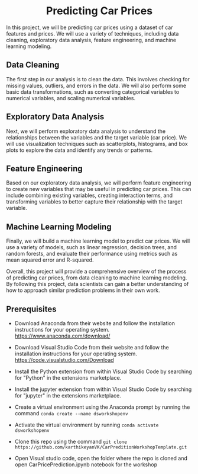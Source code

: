 # <Center> Predicting Car Prices </Center>

In this project, we will be predicting car prices using a dataset of car features and prices. We will use a variety of techniques, including data cleaning, exploratory data analysis, feature engineering, and machine learning modeling.

## Data Cleaning

The first step in our analysis is to clean the data. This involves checking for missing values, outliers, and errors in the data. We will also perform some basic data transformations, such as converting categorical variables to numerical variables, and scaling numerical variables.

## Exploratory Data Analysis

Next, we will perform exploratory data analysis to understand the relationships between the variables and the target variable (car price). We will use visualization techniques such as scatterplots, histograms, and box plots to explore the data and identify any trends or patterns.

## Feature Engineering

Based on our exploratory data analysis, we will perform feature engineering to create new variables that may be useful in predicting car prices. This can include combining existing variables, creating interaction terms, and transforming variables to better capture their relationship with the target variable.

## Machine Learning Modeling

Finally, we will build a machine learning model to predict car prices. We will use a variety of models, such as linear regression, decision trees, and random forests, and evaluate their performance using metrics such as mean squared error and R-squared.

Overall, this project will provide a comprehensive overview of the process of predicting car prices, from data cleaning to machine learning modeling. By following this project, data scientists can gain a better understanding of how to approach similar prediction problems in their own work.

## Prerequisites

- Download Anaconda from their website and follow the installation instructions for your operating system. https://www.anaconda.com/download/

- Download Visual Studio Code from their website and follow the installation instructions for your operating system. https://code.visualstudio.com/Download

- Install the Python extension from within Visual Studio Code by searching for "Python" in the extensions marketplace. 

- Install the jupyter extension from within Visual Studio Code by searching for "jupyter" in the extensions marketplace. 

- Create a virtual environment using the Anaconda prompt by running the command `conda create --name dsworkshopenv`
- Activate the virtual environment by running `conda activate dsworkshopenv`
- Clone this repo using the command `git clone https://github.com/karthikeyanVK/CarPreditionWorkshopTemplate.git`
- Open Visual studio code, open the folder where the repo is cloned and open CarPricePrediction.ipynb notebook for the workshop

